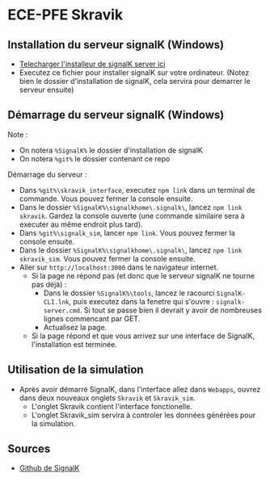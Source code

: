 

# ECE-PFE Skravik
## Installation du serveur signalK (Windows)
- [Telecharger l'installeur de signalK server ici](https://github.com/SignalK/signalk-server-windows/releases/latest/download/signalk-server-setup.exe)
- Executez ce fichier pour installer signalK sur votre ordinateur. (Notez bien le dossier d'installation de signalK, cela servira pour demarrer le serveur ensuite)

## Démarrage du serveur signalK (Windows)
Note : 
- On notera `%SignalK%` le dossier d'installation de signalK
- On notera `%git%` le dossier contenant ce repo

Démarrage du serveur :
- Dans `%git%\skravik_interface`, executez `npm link` dans un terminal de commande. Vous pouvez fermer la console ensuite.
- Dans le dossier `%SignalK%\signalkhome\.signalk\`, lancez `npm link skravik`. Gardez la console ouverte (une commande similaire sera à executer au même endroit plus tard).
- Dans `%git%\signalk_sim`, lancer `npm link`. Vous pouvez fermer la console ensuite.
- Dans le dossier `%SignalK%\signalkhome\.signalk\`, lancez `npm link skravik_sim`. Vous pouvez fermer la console ensuite.
- Aller sur `http://localhost:3000` dans le navigateur internet.
	- Si la page ne répond pas (et donc que le serveur signalK ne tourne pas déjà) : 
		- Dans le dossier `%SignalK%\tools`, lancez le racourci `SignalK-CLI.lnk`, puis executez dans la fenetre qui s'ouvre : `signalk-server.cmd`. Si tout se passe bien il devrait y avoir de nombreuses lignes commencant par GET.
		- Actualisez la page.
	- Si la page répond et que vous arrivez sur une interface de SignalK, l'installation est terminée.

## Utilisation de la simulation
- Après avoir démarré SignalK, dans l'interface allez dans `Webapps`, ouvrez dans deux nouveaux onglets `Skravik` et `Skravik_sim`.
	- L'onglet Skravik contient l'interface fonctionelle.
	- L'onglet Skravik_sim servira à controler les données générées pour la simulation.

## Sources
- [Github de SignalK](https://github.com/SignalK/signalk-server-windows)
